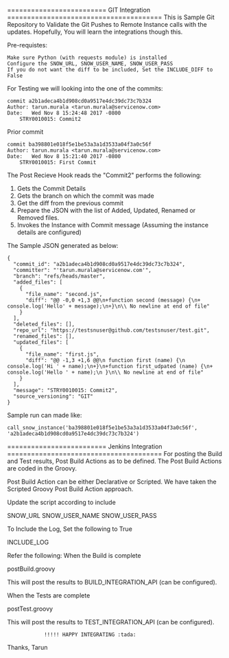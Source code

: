 ========================= GIT Integration =======================================
This is Sample Git Repository to Validate the Git Pushes to Remote Instance calls with the updates.
Hopefully, You will learn the integrations though this.

Pre-requistes: 
    
    Make sure Python (with requests module) is installed
    Configure the SNOW_URL, SNOW_USER_NAME, SNOW_USER_PASS
    If you do not want the diff to be included, Set the INCLUDE_DIFF to False

For Testing we will looking into the one of the commits:
    
    commit a2b1adeca4b1d908cd0a9517e4dc39dc73c7b324
    Author: tarun.murala <tarun.murala@servicenow.com>
    Date:   Wed Nov 8 15:24:48 2017 -0800
        STRY0010015: Commit2


Prior commit
    
    commit ba398801e018f5e1be53a3a1d3533a04f3a0c56f
    Author: tarun.murala <tarun.murala@servicenow.com>
    Date:   Wed Nov 8 15:21:40 2017 -0800
        STRY0010015: First Commit


The Post Recieve Hook reads the "Commit2" performs the following:
1. Gets the Commit Details
2. Gets the branch on which the commit was made
3. Get the diff from the previous commit
4. Prepare the JSON with the list of Added, Updated, Renamed or Removed files.
5. Invokes the Instance with Commit message (Assuming the instance details are configured)

The Sample JSON generated as below:

    {
      "commit_id": "a2b1adeca4b1d908cd0a9517e4dc39dc73c7b324",
      "committer": "'tarun.murala@servicenow.com'",
      "branch": "refs/heads/master",
      "added_files": [
        {
          "file_name": "second.js",
          "diff": "@@ -0,0 +1,3 @@\n+function second (message) {\n+    console.log('Hello' + message);\n+}\n\\ No newline at end of file"
        }
      ],
      "deleted_files": [],
      "repo_url": "https://testsnuser@github.com/testsnuser/test.git",
      "renamed_files": [],
      "updated_files": [
        {
          "file_name": "first.js",
          "diff": "@@ -1,3 +1,6 @@\n function first (name) {\n     console.log('Hi ' + name);\n+}\n+function first_udpated (name) {\n+    console.log('Hello ' + name);\n }\n\\ No newline at end of file"
        }
      ],
      "message": "STRY0010015: Commit2",
      "source_versioning": "GIT"
    }


Sample run can made like:

    call_snow_instance('ba398801e018f5e1be53a3a1d3533a04f3a0c56f', 'a2b1adeca4b1d908cd0a9517e4dc39dc73c7b324')



========================= Jenkins Integration =======================================
For posting the Build and Test results, Post Build Actions as to be defined.
The Post Build Actions are coded in the Groovy. 

Post Build Action can be either Declarative or Scripted. 
We have taken the Scripted Groovy Post Build Action approach.

Update the script according to include
  
  SNOW_URL
  SNOW_USER_NAME
  SNOW_USER_PASS

To Include the Log, Set the following to True
  
  INCLUDE_LOG

Refer the following:
When the Build is complete
  
  postBuild.groovy

This will post the results to BUILD_INTEGRATION_API (can be configured).

When the Tests are complete
  
  postTest.groovy

This will post the results to TEST_INTEGRATION_API (can be configured).


                !!!!! HAPPY INTEGRATING :tada:

Thanks,
Tarun